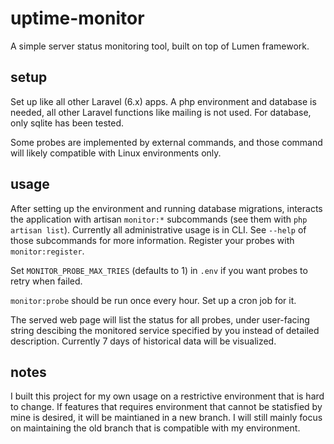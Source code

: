 # uptime-monitor

A simple server status monitoring tool, built on top of Lumen framework.

## setup

Set up like all other Laravel (6.x) apps. A php environment and database is needed, all other Laravel functions like mailing is not used. For database, only sqlite has been tested.

Some probes are implemented by external commands, and those command will likely compatible with Linux environments only.

## usage

After setting up the environment and running database migrations, interacts the application with artisan `monitor:*` subcommands (see them with `php artisan list`). Currently all administrative usage is in CLI. See `--help` of those subcommands for more information. Register your probes with `monitor:register`.

Set `MONITOR_PROBE_MAX_TRIES` (defaults to 1) in `.env` if you want probes to retry when failed.

`monitor:probe` should be run once every hour. Set up a cron job for it.

The served web page will list the status for all probes, under user-facing string descibing the monitored service specified by you instead of detailed description. Currently 7 days of historical data will be visualized.

## notes

I built this project for my own usage on a restrictive environment that is hard to change. If features that requires environment that cannot be statisfied by mine is desired, it will be maintianed in a new branch. I will still mainly focus on maintaining the old branch that is compatible with my environment.
